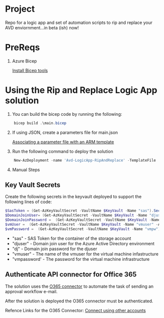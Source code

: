 # Project

Repo for a logic app and set of automation scripts to rip and replace your AVD enviornment...in beta (ish) now!

# PreReqs

1. Azure Bicep

    [Install Bicep tools](https://docs.microsoft.com/en-us/azure/azure-resource-manager/bicep/install)

# Using the Rip and Replace Logic App solution

1. You can build the bicep code by running the following:

```PowerShell
    bicep build .\main.bicep
```

2. If using JSON, create a parameters file for main.json

    [Associating a parameter file with an ARM template](https://marketplace.visualstudio.com/items?itemName=msazurermtools.azurerm-vscode-tools#parameter-files)

3. Run the following command to deploy the solution

```PowerShell
    New-AzDeployment -name 'Avd-LogicApp-RipAndReplace' -TemplateFile .\main.json -TemplateParameterFile .\main.parameters.json -Verbose -Location usgovvirginia
```

4. Manual Steps


## Key Vault Secrets 

Create the following secrets in the keyvault deployed to support the following lines of code:

```PowerShell
$SasToken = (Get-AzKeyVaultSecret -VaultName $KeyVault -Name "sas").SecretValue
$DomainJoinUser= (Get-AzKeyVaultSecret -VaultName $KeyVault -Name "djuser" -AsPlainText)
$DomainJoinPassword =  (Get-AzKeyVaultSecret -VaultName $KeyVault -Name "dj").SecretValue
$vmUser =  (Get-AzKeyVaultSecret -VaultName $KeyVault -Name "vmuser" -AsPlainText)
$vmPassword =  (Get-AzKeyVaultSecret -VaultName $KeyVault -Name "vmpw").SecretValue
```

* "sas" - SAS Token for the container of the storage account
* "djuser" - Domain join user for the Azure Active Directory environment
* "dj" - Domain join password for the djuser
* "vmuser" - The name of the vmuser for the virtual machine infastructure
* "vmpassword' - The password for the virtual machine infrastructure

## Authenticate API connector for Office 365

The solution uses the [O365 connector](https://docs.microsoft.com/en-us/connectors/office365connector/) to automate the task of sending an approval workflow e-mail.

After the solution is deployed the O365 connector must be authenticated.



Refence Links for the O365 Connector:
[Connect using other accounts](https://docs.microsoft.com/en-us/azure/connectors/connectors-create-api-office365-outlook#connect-using-other-accounts)



